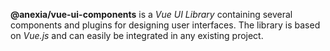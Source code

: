 **@anexia/vue-ui-components** is a *Vue UI Library* containing several components and plugins for designing user interfaces. The library is based on *Vue.js* and can easily be integrated in any existing project.